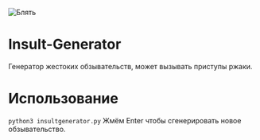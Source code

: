 ![Блять](https://sun9-6.userapi.com/impf/xOjx5AbpNr3SpkEU0D5-n4ZsDVQpZU7i8pTpgg/pzx6qBenlYI.jpg?size=1920x501&quality=96&proxy=1&sign=1fd118f408e032e1600420d1294848cf&type=album)
# Insult-Generator
Генератор жестоких обзывательств, может вызывать приступы ржаки.
# Использование
```python3 insultgenerator.py```
Жмём Enter чтобы сгенерировать новое обзывательство.
